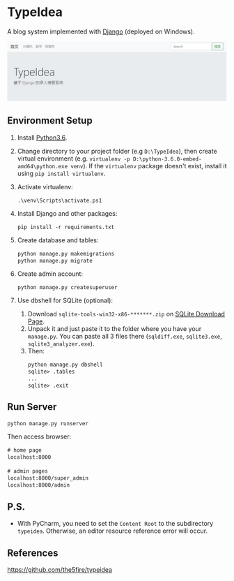# TypeIdea
A blog system implemented with [Django](https://www.djangoproject.com/) (deployed on Windows).

![](img/homepage.jpg)

## Environment Setup
1. Install [Python3.6](https://www.python.org/downloads/release/python-360/).

2. Change directory to your project folder (e.g `D:\TypeIdea`), then create virtual environment (e.g. `virtualenv -p D:\python-3.6.0-embed-amd64\python.exe venv`). If the `virtualenv` package doesn't exist, install it using `pip install virtualenv`.

3. Activate virtualenv: 
   ```
   .\venv\Scripts\activate.ps1
   ```

4. Install Django and other packages: 
   ```
   pip install -r requirements.txt
   ```

5. Create database and tables: 
   ```shell
   python manage.py makemigrations
   python manage.py migrate
   ```
6. Create admin account: 
   ```shell
   python manage.py createsuperuser
   ```

7. Use dbshell for SQLite (optional): 
   1. Download `sqlite-tools-win32-x86-*******.zip` on [SQLite Download Page](https://www.sqlite.org/download.html).
   2. Unpack it and just paste it to the folder where you have your `manage.py`. You can paste all 3 files there (`sqldiff.exe`, `sqlite3.exe`, `sqlite3_analyzer.exe`).
   3. Then: 
       ```shell
       python manage.py dbshell
       sqlite> .tables
       ...
       sqlite> .exit
       ```

## Run Server
```shell
python manage.py runserver
```
Then access browser: 
```
# home page
localhost:8000

# admin pages
localhost:8000/super_admin
localhost:8000/admin
```

## P.S.
- With PyCharm, you need to set the `Content Root` to the subdirectory `typeidea`. Otherwise, an editor resource reference error will occur.

## References
https://github.com/the5fire/typeidea
